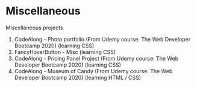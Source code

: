 # Miscellaneous
Miscellaneous projects

1. CodeAlong - Photo portfolio (From Udemy course: The Web Developer Bootcamp 2020) (learning CSS)
2. FancyHoverButton - Misc (learning CSS)
3. CodeAlong - Pricing Panel Project (From Udemy course: The Web Developer Bootcamp 2020) (learning CSS)
4. CodeAlong - Museum of Candy (From Udemy course: The Web Developer Bootcamp 2020) (learning HTML / CSS)
